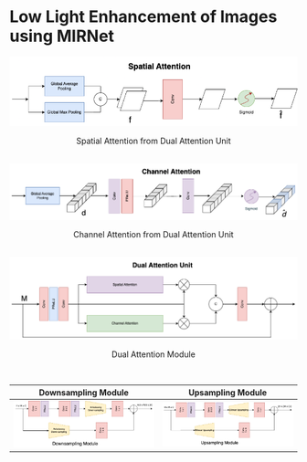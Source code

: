 # Low Light Enhancement of Images using MIRNet

<div align="center">
  <img src="Images/spatial-attention.png">
  <p>Spatial Attention from Dual Attention Unit</p>
  <br>
</div>

<div align="center">
  <img src="Images/channel-attention.png">
  <p>Channel Attention from Dual Attention Unit</p>
  <br>
</div>

<div align="center">
	<img src="Images/dual-attention.png">
	<p>Dual Attention Module</p>
	<br>
</div>

Downsampling Module            |  Upsampling Module
:-------------------------:|:-------------------------:
![](Images/downsampling-module.png)  |  ![](Images/upsampling-module.png)
